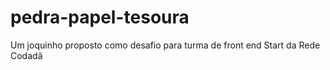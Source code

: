# pedra-papel-tesoura
Um joquinho proposto como desafio para turma de front end  Start da Rede Codadã
